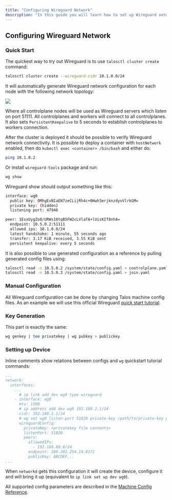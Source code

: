 ```yaml
---
title: "Configuring Wireguard Network"
description: "In this guide you will learn how to set up Wireguard network using Kernel module."
---
```


## Configuring Wireguard Network

### Quick Start

The quickest way to try out Wireguard is to use `talosctl cluster create` command:

```bash
talosctl cluster create --wireguard-cidr 10.1.0.0/24
```

It will automatically generate Wireguard network configuration for each node with the following network topology:

<img src="/images/wireguard-guide/example-topology.png">

Where all controlplane nodes will be used as Wireguard servers which listen on port 51111.
All controlplanes and workers will connect to all controlplanes.
It also sets `PersistentKeepalive` to 5 seconds to establish controlplanes to workers connection.

After the cluster is deployed it should be possible to verify Wireguard network connectivity.
It is possible to deploy a container with `hostNetwork` enabled, then do `kubectl exec <container> /bin/bash` and either do:

```bash
ping 10.1.0.2
```

Or install `wireguard-tools` package and run:

```bash
wg show
```

Wireguard show should output something like this:

```bash
interface: wg0
  public key: OMhgEvNIaEN7zeCLijRh4c+0Hwh3erjknzdyvVlrkGM=
  private key: (hidden)
  listening port: 47946

peer: 1EsxUygZo8/URWs18tqB5FW2cLVlaTA+lUisKIf8nh4=
  endpoint: 10.5.0.2:51111
  allowed ips: 10.1.0.0/24
  latest handshake: 1 minute, 55 seconds ago
  transfer: 3.17 KiB received, 3.55 KiB sent
  persistent keepalive: every 5 seconds
```

It is also possible to use generated configuration as a reference by pulling generated config files using:

```bash
talosctl read -n 10.5.0.2 /system/state/config.yaml > controlplane.yaml
talosctl read -n 10.5.0.3 /system/state/config.yaml > join.yaml
```

### Manual Configuration

All Wireguard configuration can be done by changing Talos machine config files.
As an example we will use this official Wireguard [quick start tutorial](https://www.wireguard.com/quickstart/).

### Key Generation

This part is exactly the same:

```bash
wg genkey | tee privatekey | wg pubkey > publickey
```

### Setting up Device

Inline comments show relations between configs and `wg` quickstart tutorial commands:

```yaml
...
network:
  interfaces:
    ...
      # ip link add dev wg0 type wireguard
    - interface: wg0
      mtu: 1500
      # ip address add dev wg0 192.168.2.1/24
      cidr: 192.168.2.1/24
      # wg set wg0 listen-port 51820 private-key /path/to/private-key peer ABCDEF... allowed-ips 192.168.88.0/24 endpoint 209.202.254.14:8172
      wireguardConfig:
        privateKey: <privatekey file contents>
        listenPort: 51820
        peers:
          allowedIPs:
            - 192.168.88.0/24
          endpoint: 209.202.254.14.8172
          publicKey: ABCDEF...
...
```

When `networkd` gets this configuration it will create the device, configure it and will bring it up (equivalent to `ip link set up dev wg0`).

All supported config parameters are described in the [Machine Config Reference](/docs/v0.9/reference/configuration/#devicewireguardconfig).
